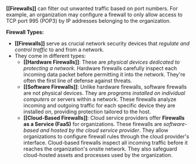 **[[Firewalls]]** can filter out unwanted traffic based on port numbers. For example, an organization may configure a firewall to only allow access to TCP port 995 (POP3) by IP addresses belonging to the organization.

**Firewall Types:**
- **[[Firewalls]]** serve as crucial network security devices that *regulate and control traffic* to and from a network.
- They come in different types:
   - **[[Hardware Firewalls]]**: These are *physical devices dedicated to protecting a network*. Hardware firewalls carefully inspect each incoming data packet before permitting it into the network. They're often the first line of defense against threats.
   - **[[Software Firewalls]]**: Unlike hardware firewalls, software firewalls are not physical devices. They are *programs installed on individual computers* or servers within a network. These firewalls analyze incoming and outgoing traffic for each specific device they are installed on, providing protection tailored to the host.
   - **[[Cloud-Based Firewalls]]**: Cloud service providers offer **Firewalls as a Service (FaaS)** for organizations. These firewalls are *software-based and hosted by the cloud service provider*. They allow organizations to configure firewall rules through the cloud provider's interface. Cloud-based firewalls inspect all incoming traffic before it reaches the organization's onsite network. They also safeguard cloud-hosted assets and processes used by the organization.